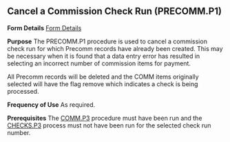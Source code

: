 ## Cancel a Commission Check Run (PRECOMM.P1)
<PageHeader />

**Form Details**
[Form Details](../PRECOMM-P1-1/README.md)

**Purpose**
The PRECOMM.P1 procedure is used to cancel a commission check run for which
Precomm records have already been created. This may be necessary when it is
found that a data entry error has resulted in selecting an incorrect number of
commission items for payment.

All Precomm records will be deleted and the COMM items originally selected
will have the flag remove which indicates a check is being processed.

**Frequency of Use**
As required.

**Prerequisites**
The [COMM.P3](../COMM-P3/README.md) procedure must have been run and the
[CHECKS.P3](../CHECKS-P3/README.md) process must not have been run for the selected
check run number.

<badge text= "Version 8.10.57 " vertical="middle" />

<PageFooter />
